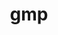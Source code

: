 ---
title: "gmp"
layout: cache
categories: [package, develop-2023-06-11]
meta: {"versions": ["6.2.1"], "compilers": ["gcc@=11.1.0", "gcc@=11.3.0", "gcc@=7.3.1", "gcc@=7.5.0", "oneapi@=2023.1.0"], "oss": ["amzn2", "ubuntu18.04", "ubuntu20.04", "ubuntu22.04"], "platforms": ["linux"], "targets": ["aarch64", "neoverse_n1", "ppc64le", "x86_64", "x86_64_v3"], "stacks": ["aws-ahug", "aws-ahug-aarch64", "aws-isc", "aws-isc-aarch64", "data-vis-sdk", "e4s", "e4s-oneapi", "e4s-power", "radiuss", "root", "tutorial"], "num_specs": 8, "num_specs_by_stack": {"root": 8, "e4s-power": 1, "aws-isc-aarch64": 2, "aws-ahug-aarch64": 2, "data-vis-sdk": 1, "e4s": 1, "aws-ahug": 1, "aws-isc": 1, "radiuss": 1, "tutorial": 1, "e4s-oneapi": 1}}
spec_details: [{"hash": "iu7wxc2kuxwlvzclrqlnov35pcmbr26s", "compiler": "gcc@=11.1.0", "versions": ["6.2.1"], "os": "ubuntu20.04", "platform": "linux", "target": "ppc64le", "variants": ["build_system=autotools", "+cxx", "libs=shared,static", "patches=69ad2e2"], "stacks": ["root", "e4s-power"], "size": "-", "tarball": "https://binaries.spack.io/releases/develop-2023-06-11/build_cache/linux-ubuntu20.04-ppc64le/gcc-11.1.0/gmp-6.2.1/linux-ubuntu20.04-ppc64le-gcc-11.1.0-gmp-6.2.1-iu7wxc2kuxwlvzclrqlnov35pcmbr26s.spack"}, {"hash": "kflza2s6eyyi5hukldxjpg3bgu7iocox", "compiler": "gcc@=7.3.1", "versions": ["6.2.1"], "os": "amzn2", "platform": "linux", "target": "neoverse_n1", "variants": ["build_system=autotools", "+cxx", "libs=shared,static", "patches=69ad2e2"], "stacks": ["aws-isc-aarch64", "root", "aws-ahug-aarch64"], "size": "-", "tarball": "https://binaries.spack.io/releases/develop-2023-06-11/build_cache/linux-amzn2-neoverse_n1/gcc-7.3.1/gmp-6.2.1/linux-amzn2-neoverse_n1-gcc-7.3.1-gmp-6.2.1-kflza2s6eyyi5hukldxjpg3bgu7iocox.spack"}, {"hash": "ml4gmmvfwbrkkzmukhv7ni75eywhgfti", "compiler": "gcc@=11.1.0", "versions": ["6.2.1"], "os": "ubuntu20.04", "platform": "linux", "target": "x86_64_v3", "variants": ["build_system=autotools", "+cxx", "libs=shared,static", "patches=69ad2e2"], "stacks": ["data-vis-sdk", "root", "e4s"], "size": "-", "tarball": "https://binaries.spack.io/releases/develop-2023-06-11/build_cache/linux-ubuntu20.04-x86_64_v3/gcc-11.1.0/gmp-6.2.1/linux-ubuntu20.04-x86_64_v3-gcc-11.1.0-gmp-6.2.1-ml4gmmvfwbrkkzmukhv7ni75eywhgfti.spack"}, {"hash": "j5ick7pypjicq6gman5ywxemlotuniht", "compiler": "gcc@=7.3.1", "versions": ["6.2.1"], "os": "amzn2", "platform": "linux", "target": "aarch64", "variants": ["build_system=autotools", "+cxx", "libs=shared,static", "patches=69ad2e2"], "stacks": ["aws-isc-aarch64", "root", "aws-ahug-aarch64"], "size": "-", "tarball": "https://binaries.spack.io/releases/develop-2023-06-11/build_cache/linux-amzn2-aarch64/gcc-7.3.1/gmp-6.2.1/linux-amzn2-aarch64-gcc-7.3.1-gmp-6.2.1-j5ick7pypjicq6gman5ywxemlotuniht.spack"}, {"hash": "kl6l7nncizzcwn3yif6e2e6hasy5e6y2", "compiler": "gcc@=7.3.1", "versions": ["6.2.1"], "os": "amzn2", "platform": "linux", "target": "x86_64_v3", "variants": ["build_system=autotools", "+cxx", "libs=shared,static", "patches=69ad2e2"], "stacks": ["aws-ahug", "root", "aws-isc"], "size": "-", "tarball": "https://binaries.spack.io/releases/develop-2023-06-11/build_cache/linux-amzn2-x86_64_v3/gcc-7.3.1/gmp-6.2.1/linux-amzn2-x86_64_v3-gcc-7.3.1-gmp-6.2.1-kl6l7nncizzcwn3yif6e2e6hasy5e6y2.spack"}, {"hash": "7sicj23g3iyznqtsfftbav5sxb2gwcw5", "compiler": "gcc@=7.5.0", "versions": ["6.2.1"], "os": "ubuntu18.04", "platform": "linux", "target": "x86_64_v3", "variants": ["build_system=autotools", "+cxx", "libs=shared,static", "patches=69ad2e2"], "stacks": ["radiuss", "root"], "size": "-", "tarball": "https://binaries.spack.io/releases/develop-2023-06-11/build_cache/linux-ubuntu18.04-x86_64_v3/gcc-7.5.0/gmp-6.2.1/linux-ubuntu18.04-x86_64_v3-gcc-7.5.0-gmp-6.2.1-7sicj23g3iyznqtsfftbav5sxb2gwcw5.spack"}, {"hash": "dgkdhyr7ywjc2lf6pcwx3kfvdkw2pmfp", "compiler": "gcc@=11.3.0", "versions": ["6.2.1"], "os": "ubuntu22.04", "platform": "linux", "target": "x86_64_v3", "variants": ["build_system=autotools", "+cxx", "libs=shared,static", "patches=69ad2e2"], "stacks": ["root", "tutorial"], "size": "-", "tarball": "https://binaries.spack.io/releases/develop-2023-06-11/build_cache/linux-ubuntu22.04-x86_64_v3/gcc-11.3.0/gmp-6.2.1/linux-ubuntu22.04-x86_64_v3-gcc-11.3.0-gmp-6.2.1-dgkdhyr7ywjc2lf6pcwx3kfvdkw2pmfp.spack"}, {"hash": "i7jwfwdflmufasmpdrsbr4xqycrjomik", "compiler": "oneapi@=2023.1.0", "versions": ["6.2.1"], "os": "ubuntu20.04", "platform": "linux", "target": "x86_64", "variants": ["build_system=autotools", "+cxx", "libs=shared,static", "patches=69ad2e2"], "stacks": ["root", "e4s-oneapi"], "size": "-", "tarball": "https://binaries.spack.io/releases/develop-2023-06-11/build_cache/linux-ubuntu20.04-x86_64/oneapi-2023.1.0/gmp-6.2.1/linux-ubuntu20.04-x86_64-oneapi-2023.1.0-gmp-6.2.1-i7jwfwdflmufasmpdrsbr4xqycrjomik.spack"}]
---